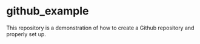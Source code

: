 # github_example
This repository is a demonstration of how to create a Github repository and properly set up.
